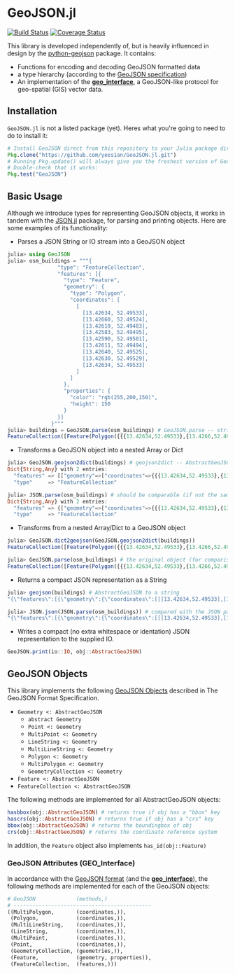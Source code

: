 # GeoJSON.jl

[![Build Status](https://travis-ci.org/yeesian/GeoJSON.jl.svg)](https://travis-ci.org/yeesian/GeoJSON.jl)
[![Coverage Status](http://img.shields.io/coveralls/yeesian/GeoJSON.jl.svg)](https://coveralls.io/r/yeesian/GeoJSON.jl)

This library is developed independently of, but is heavily influenced in design by the [python-geojson](https://github.com/frewsxcv/python-geojson) package. It contains:

- Functions for encoding and decoding GeoJSON formatted data
- a type hierarchy (according to the [GeoJSON specification](http://geojson.org/geojson-spec.html))
- An implementation of the [__geo_interface__](https://gist.github.com/sgillies/2217756), a GeoJSON-like protocol for geo-spatial (GIS) vector data.

## Installation

`GeoJSON.jl` is not a listed package (yet). Heres what you're going to need to do to install it:

```julia
# Install GeoJSON direct from this repository to your Julia package directory:
Pkg.clone("https://github.com/yeesian/GeoJSON.jl.git")
# Running Pkg.update() will always give you the freshest version of GeoJSON
# Double-check that it works:
Pkg.test("GeoJSON")
```

## Basic Usage
Although we introduce types for representing GeoJSON objects, it works in tandem with the [JSON.jl](https://github.com/JuliaLang/JSON.jl) package, for parsing and printing objects. Here are some examples of its functionality:

- Parses a JSON String or IO stream into a GeoJSON object
```julia
julia> using GeoJSON
julia> osm_buildings = """{
                "type": "FeatureCollection",
                "features": [{
                  "type": "Feature",
                  "geometry": {
                    "type": "Polygon",
                    "coordinates": [
                      [
                        [13.42634, 52.49533],
                        [13.42660, 52.49524],
                        [13.42619, 52.49483],
                        [13.42583, 52.49495],
                        [13.42590, 52.49501],
                        [13.42611, 52.49494],
                        [13.42640, 52.49525],
                        [13.42630, 52.49529],
                        [13.42634, 52.49533]
                      ]
                    ]
                  },
                  "properties": {
                    "color": "rgb(255,200,150)",
                    "height": 150
                  }
                }]
              }"""
julia> buildings = GeoJSON.parse(osm_buildings) # GeoJSON.parse -- string or stream to AbstractGeoJSON types
FeatureCollection([Feature(Polygon({{{13.42634,52.49533},{13.4266,52.49524},{13.42619,52.49483},{13.42583,52.49495},{13.4259,52.49501},{13.42611,52.49494},{13.4264,52.49525},{13.4263,52.49529},{13.42634,52.49533}}},#undef,#undef),["height"=>150,"color"=>"rgb(255,200,150)"],#undef,#undef,#undef)],#undef,#undef)
```

- Transforms a GeoJSON object into a nested Array or Dict

```julia
julia> GeoJSON.geojson2dict(buildings) # geojson2dict -- AbstractGeoJSON to Dict/Array-representation
Dict{String,Any} with 2 entries:
  "features" => [["geometry"=>["coordinates"=>{{{13.42634,52.49533},{13.4266,52.49524},{13.42619,52.49483},{13.42583,52.49495},{13.4259,52.49…
  "type"     => "FeatureCollection"

julia> JSON.parse(osm_buildings) # should be comparable (if not the same)
Dict{String,Any} with 2 entries:
  "features" => {["geometry"=>["coordinates"=>{{{13.42634,52.49533},{13.4266,52.49524},{13.42619,52.49483},{13.42583,52.49495},{13.4259,52.49…
  "type"     => "FeatureCollection"
```

- Transforms from a nested Array/Dict to a GeoJSON object

```julia
julia> GeoJSON.dict2geojson(GeoJSON.geojson2dict(buildings))
FeatureCollection([Feature(Polygon({{{13.42634,52.49533},{13.4266,52.49524},{13.42619,52.49483},{13.42583,52.49495},{13.4259,52.49501},{13.42611,52.49494},{13.4264,52.49525},{13.4263,52.49529},{13.42634,52.49533}}},#undef,#undef),["height"=>150,"color"=>"rgb(255,200,150)"],#undef,#undef,#undef)],#undef,#undef)

julia> GeoJSON.parse(osm_buildings) # the original object (for comparison)
FeatureCollection([Feature(Polygon({{{13.42634,52.49533},{13.4266,52.49524},{13.42619,52.49483},{13.42583,52.49495},{13.4259,52.49501},{13.42611,52.49494},{13.4264,52.49525},{13.4263,52.49529},{13.42634,52.49533}}},#undef,#undef),["height"=>150,"color"=>"rgb(255,200,150)"],#undef,#undef,#undef)],#undef,#undef)
```

- Returns a compact JSON representation as a String

```julia
julia> geojson(buildings) # AbstractGeoJSON to a string
"{\"features\":[{\"geometry\":{\"coordinates\":[[[13.42634,52.49533],[13.4266,52.49524],[13.42619,52.49483],[13.42583,52.49495],[13.4259,52.49501],[13.42611,52.49494],[13.4264,52.49525],[13.4263,52.49529],[13.42634,52.49533]]],\"type\":\"Polygon\"},\"properties\":{\"height\":150,\"color\":\"rgb(255,200,150)\"},\"type\":\"Feature\"}],\"type\":\"FeatureCollection\"}"

julia> JSON.json(JSON.parse(osm_buildings)) # compared with the JSON parser
"{\"features\":[{\"geometry\":{\"coordinates\":[[[13.42634,52.49533],[13.4266,52.49524],[13.42619,52.49483],[13.42583,52.49495],[13.4259,52.49501],[13.42611,52.49494],[13.4264,52.49525],[13.4263,52.49529],[13.42634,52.49533]]],\"type\":\"Polygon\"},\"properties\":{\"height\":150,\"color\":\"rgb(255,200,150)\"},\"type\":\"Feature\"}],\"type\":\"FeatureCollection\"}"
```

- Writes a compact (no extra whitespace or identation) JSON representation to the supplied IO.

```julia
GeoJSON.print(io::IO, obj::AbstractGeoJSON)
```

## GeoJSON Objects
This library implements the following [GeoJSON Objects](http://www.geojson.org/geojson-spec.html#geojson-objects) described in The GeoJSON Format Specification.

- `Geometry <: AbstractGeoJSON`
  - `abstract Geometry`
  - `Point <: Geometry`
  - `MultiPoint <: Geometry`
  - `LineString <: Geometry`
  - `MultiLineString <: Geometry`
  - `Polygon <: Geometry`
  - `MultiPolygon <: Geometry`
  - `GeometryCollection <: Geometry`
- `Feature <: AbstractGeoJSON`
- `FeatureCollection <: AbstractGeoJSON`

The following methods are implemented for all AbstractGeoJSON objects:
```julia
hasbbox(obj::AbstractGeoJSON) # returns true if obj has a "bbox" key
hascrs(obj::AbstractGeoJSON) # returns true if obj has a "crs" key
bbox(obj::AbstractGeoJSON) # returns the boundingbox of obj
crs(obj::AbstractGeoJSON) # returns the coordinate reference system
```
In addition, the `Feature` object also implements ```has_id(obj::Feature)```

### GeoJSON Attributes (GEO_Interface)
In accordance with the [GeoJSON format](http://geojson.org/geojson-spec.html) (and the [__geo_interface__](https://gist.github.com/sgillies/2217756)), the following methods are implemented for each of the GeoJSON objects:
```julia
# GeoJSON             (methods,)
# --------------------------------------------
((MultiPolygon,       (coordinates,)),
 (Polygon,            (coordinates,)),
 (MultiLineString,    (coordinates,)),
 (LineString,         (coordinates,)),
 (MultiPoint,         (coordinates,)),
 (Point,              (coordinates,)),
 (GeometryCollection, (geometries,)),
 (Feature,            (geometry, properties)),
 (FeatureCollection,  (features,)))
```
